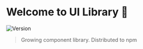 # Welcome to UI Library 🥦

![Version](https://img.shields.io/badge/version-0.0.1-blue.svg?cacheSeconds=2592000)

> Growing component library. Distributed to npm

